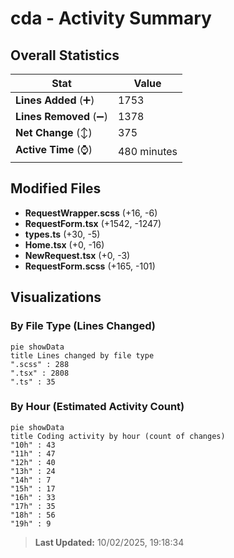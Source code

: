 # cda - Activity Summary 

## Overall Statistics

| Stat                   | Value                                                             |
| ---------------------- | ----------------------------------------------------------------- |
| **Lines Added** (➕)   | 1753                                          |
| **Lines Removed** (➖) | 1378                                        |
| **Net Change** (↕)    | 375                |
| **Active Time** (⌚)   | 480 minutes |


## Modified Files
- **RequestWrapper.scss** (+16, -6)
- **RequestForm.tsx** (+1542, -1247)
- **types.ts** (+30, -5)
- **Home.tsx** (+0, -16)
- **NewRequest.tsx** (+0, -3)
- **RequestForm.scss** (+165, -101)

## Visualizations

### By File Type (Lines Changed)

```mermaid
pie showData
title Lines changed by file type
".scss" : 288
".tsx" : 2808
".ts" : 35
```

### By Hour (Estimated Activity Count)

```mermaid
pie showData
title Coding activity by hour (count of changes)
"10h" : 43
"11h" : 47
"12h" : 40
"13h" : 24
"14h" : 7
"15h" : 17
"16h" : 33
"17h" : 35
"18h" : 56
"19h" : 9
```


> **Last Updated:** 10/02/2025, 19:18:34